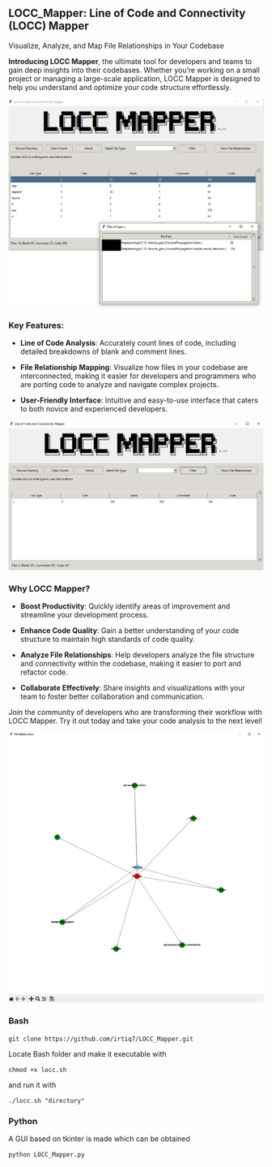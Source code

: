 ## LOCC_Mapper: **Line of Code and Connectivity (LOCC) Mapper**
Visualize, Analyze, and Map File Relationships in Your Codebase

**Introducing LOCC Mapper**, the ultimate tool for developers and teams to gain deep insights into their codebases. Whether you’re working on a small project or managing a large-scale application, LOCC Mapper is designed to help you understand and optimize your code structure effortlessly. 

![GUI](https://github.com/irtiq7/LOCC_Mapper/blob/main/image/GUI.png)

### Key Features:

* **Line of Code Analysis**: Accurately count lines of code, including detailed breakdowns of blank and comment lines.

* **File Relationship Mapping**: Visualize how files in your codebase are interconnected, making it easier for developers and programmers who are porting code to analyze and navigate complex projects.

* **User-Friendly Interface**: Intuitive and easy-to-use interface that caters to both novice and experienced developers.

![Filtering file-path](https://github.com/irtiq7/LOCC_Mapper/blob/main/image/filter.png)

### Why LOCC Mapper?

* **Boost Productivity**: Quickly identify areas of improvement and streamline your development process.

* **Enhance Code Quality**: Gain a better understanding of your code structure to maintain high standards of code quality.

* **Analyze File Relationships**: Help developers analyze the file structure and connectivity within the codebase, making it easier to port and refactor code.

* **Collaborate Effectively**: Share insights and visualizations with your team to foster better collaboration and communication.

Join the community of developers who are transforming their workflow with LOCC Mapper. Try it out today and take your code analysis to the next level!

![File Relationship Mapping](https://github.com/irtiq7/LOCC_Mapper/blob/main/image/file_relationship.png)

### Bash

```
git clone https://github.com/irtiq7/LOCC_Mapper.git
```
Locate Bash folder and make it executable with 
```
chmod +x locc.sh
```

and run it with 

```
./locc.sh "directory"
```
### Python

A GUI based on tkinter is made which can be obtained

```
python LOCC_Mapper.py
```
